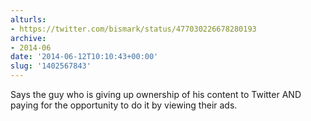 ```yaml
---
alturls:
- https://twitter.com/bismark/status/477030226678280193
archive:
- 2014-06
date: '2014-06-12T10:10:43+00:00'
slug: '1402567843'
---
```


Says the guy who is giving up ownership of his content to Twitter AND paying for the opportunity to do it by viewing their ads.

